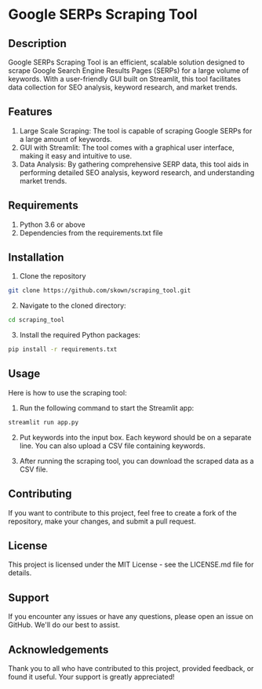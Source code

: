 # Google SERPs Scraping Tool

## Description

Google SERPs Scraping Tool is an efficient, scalable solution designed to scrape Google Search Engine Results Pages (SERPs) for a large volume of keywords. With a user-friendly GUI built on Streamlit, this tool facilitates data collection for SEO analysis, keyword research, and market trends.

## Features

1. Large Scale Scraping: The tool is capable of scraping Google SERPs for a large amount of keywords.
2. GUI with Streamlit: The tool comes with a graphical user interface, making it easy and intuitive to use.
3. Data Analysis: By gathering comprehensive SERP data, this tool aids in performing detailed SEO analysis, keyword research, and understanding market trends.

## Requirements

1. Python 3.6 or above
2. Dependencies from the requirements.txt file

## Installation

1. Clone the repository

```bash
git clone https://github.com/skown/scraping_tool.git
```

2. Navigate to the cloned directory:

```bash
cd scraping_tool
```

3. Install the required Python packages:

```bash
pip install -r requirements.txt
```

## Usage

Here is how to use the scraping tool:

1. Run the following command to start the Streamlit app:

```bash
streamlit run app.py
```

2. Put keywords into the input box. Each keyword should be on a separate line. You can also upload a CSV file containing keywords.

3. After running the scraping tool, you can download the scraped data as a CSV file.

## Contributing

If you want to contribute to this project, feel free to create a fork of the repository, make your changes, and submit a pull request.

## License

This project is licensed under the MIT License - see the LICENSE.md file for details.

## Support

If you encounter any issues or have any questions, please open an issue on GitHub. We'll do our best to assist.

## Acknowledgements

Thank you to all who have contributed to this project, provided feedback, or found it useful. Your support is greatly appreciated!
